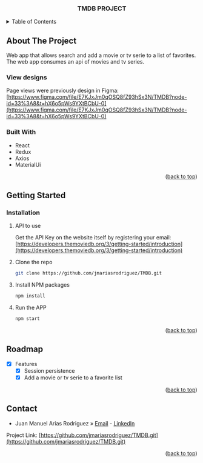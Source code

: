 <a name="readme-top"></a>
<!-- PROJECT LOGO -->
<h3 align="center">TMDB PROJECT</h3>

<!-- TABLE OF CONTENTS -->
<details>
  <summary>Table of Contents</summary>
  <ol>
    <li>
      <a href="#about-the-project">About The Project</a>
    </li>
    <li>
      <a href="#getting-started">Getting Started</a>
    </li>
    <li><a href="#roadmap">Roadmap</a></li>
    <li><a href="#contact">Contact</a></li>
  </ol>
</details>

<!-- ABOUT THE PROJECT -->

## About The Project

Web app that allows search and add a movie or tv serie to a list of favorites. The web app consumes an api of movies and tv series.

### View designs 

Page views were previously design in Figma: [https://www.figma.com/file/E7KJxJm0qOSQ8fZ93hSx3N/TMDB?node-id=33%3A8&t=hX6o5pWs9YXtBCbU-0](https://www.figma.com/file/E7KJxJm0qOSQ8fZ93hSx3N/TMDB?node-id=33%3A8&t=hX6o5pWs9YXtBCbU-0)

### Built With

- React
- Redux
- Axios
- MaterialUi

<p align="right">(<a href="#readme-top">back to top</a>)</p>

<!-- GETTING STARTED -->

## Getting Started

### Installation

1. API to use
   
   Get the API Key on the website itself by registering your email: [https://developers.themoviedb.org/3/getting-started/introduction](https://developers.themoviedb.org/3/getting-started/introduction)

2. Clone the repo
   ```sh
   git clone https://github.com/jmariasrodriguez/TMDB.git
   ```
3. Install NPM packages
   ```sh
   npm install
   ```
4. Run the APP
   ```sh
   npm start
   ```

<p align="right">(<a href="#readme-top">back to top</a>)</p>

<!-- ROADMAP -->

## Roadmap

- [x] Features
  - [x] Session persistence
  - [x] Add a movie or tv serie to a favorite list

<p align="right">(<a href="#readme-top">back to top</a>)</p>

<!-- CONTACT -->

## Contact

- Juan Manuel Arias Rodriguez » [Email](mailto:ariasrodriguez.jm@gmail.com) - [LinkedIn](https://www.linkedin.com/in/jmariasrodriguez/)

Project Link: [https://github.com/jmariasrodriguez/TMDB.git](https://github.com/jmariasrodriguez/TMDB.git)


<p align="right">(<a href="#readme-top">back to top</a>)</p>
